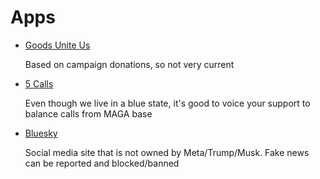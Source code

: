 # Apps

* [Goods Unite Us](https://goodsuniteus.com)

  Based on campaign donations, so not very current

* [5 Calls](https://5calls.org)

  Even though we live in a blue state, it's good to voice your support
  to balance calls from MAGA base

* [Bluesky](https://bsky.app)

  Social media site that is not owned by Meta/Trump/Musk. Fake news
  can be reported and blocked/banned

